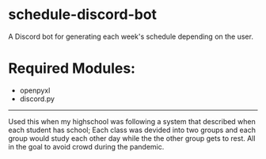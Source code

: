 # schedule-discord-bot
A Discord bot for generating each week's schedule depending on the user. 

# Required Modules:
- openpyxl
- discord.py

----

Used this when my highschool was following a system that described when each student has school; Each class was devided into two groups and each group would study each other day while the the other group gets to rest. All in the goal to avoid crowd during the pandemic.
